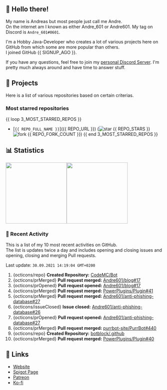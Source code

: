 <!-- Links -->
[purr]: https://purrbot.site
[discord]: https://discord.gg/6dazXp6
[website]: https://andre601.ch
[spigot]: https://www.spigotmc.org/resources/authors/56829/
[patreon]: https://patreon.com/andre_601
[ko-fi]: https://ko-fi.com/andre_601

<!-- SVGs -->
[star]: https://cdn.jsdelivr.net/gh/Readme-Workflows/Readme-Icons@main/icons/octicons/StarredRepository.svg
[fork]: https://cdn.jsdelivr.net/gh/Readme-Workflows/Readme-Icons@main/icons/octicons/ForkedRepository.svg

## 👋 Hello there!
My name is Andreas but most people just call me Andre.  
On the internet am I known as either Andre_601 or Andre601. My tag on Discord is `Andre_601#0601`.

I'm a Hobby Java-Developer who creates a lot of various projects here on GitHub from which some are more popular than others.  
I joined GitHub {{ SIGNUP_AGO }}.

If you have any questions, feel free to join my [personal Discord Server][discord]. I'm pretty much always around and have time to answer stuff.

## 📁 Projects
Here is a list of various repositories based on certain criterias.

### Most starred repositories

{{ loop 3_MOST_STARRED_REPOS }}
- [`{{ REPO_FULL_NAME }}`]({{ REPO_URL }}) (![star] {{ REPO_STARS }} ![fork] {{ REPO_FORK_COUNT }})
{{ end 3_MOST_STARRED_REPOS }}

## 📊 Statistics
<img height="195px" src="https://github-readme-stats.vercel.app/api?username=Andre601&show_icons=true&hide_rank=true&title_color=3498db&bg_color=ffffff00&text_color=718096&disable_animations=true"><img height="195px" src="https://github-readme-stats.vercel.app/api/top-langs?username=Andre601&layout=compact&title_color=3498db&bg_color=ffffff00&text_color=718096">

### 📜 Recent Activity
This is a list of my 10 most recent activities on GitHub.  
The list is updates twice a day and includes opening and closing issues and opening, closing and merging Pull requests.

<!--RECENT_ACTIVITY:last_update-->
Last update: `30.09.2021 14:19:04 GMT+0200`
<!--RECENT_ACTIVITY:last_update_end-->
<!--RECENT_ACTIVITY:start-->
1. {octicons/repo} **Created Repository:** [CodeMC/Bot](https://github.com/CodeMC/Bot)
2. {octicons/prMerged} **Pull request merged:** [Andre601/blog#17](https://github.com/Andre601/blog/pull/17)
3. {octicons/prOpened} **Pull request opened:** [Andre601/blog#17](https://github.com/Andre601/blog/pull/17)
4. {octicons/prMerged} **Pull request merged:** [PowerPlugins/Plugin#41](https://github.com/PowerPlugins/Plugin/pull/41)
5. {octicons/prMerged} **Pull request merged:** [Andre601/anti-phishing-database#27](https://github.com/Andre601/anti-phishing-database/pull/27)
6. {octicons/issueClosed} **Issue closed:** [Andre601/anti-phishing-database#26](https://github.com/Andre601/anti-phishing-database/issues/26)
7. {octicons/prOpened} **Pull request opened:** [Andre601/anti-phishing-database#27](https://github.com/Andre601/anti-phishing-database/pull/27)
8. {octicons/prMerged} **Pull request merged:** [purrbot-site/PurrBot#440](https://github.com/purrbot-site/PurrBot/pull/440)
9. {octicons/repo} **Created Repository:** [botblock/.github](https://github.com/botblock/.github)
10. {octicons/prMerged} **Pull request merged:** [PowerPlugins/Plugin#40](https://github.com/PowerPlugins/Plugin/pull/40)
<!--RECENT_ACTIVITY:end-->

## 🔗 Links
- [Website]
- [Spigot Page][spigot]
- [Patreon]
- [Ko-fi]
